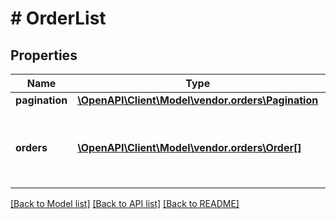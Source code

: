 # # OrderList

## Properties

Name | Type | Description | Notes
------------ | ------------- | ------------- | -------------
**pagination** | [**\OpenAPI\Client\Model\vendor.orders\Pagination**](Pagination.md) |  | [optional]
**orders** | [**\OpenAPI\Client\Model\vendor.orders\Order[]**](Order.md) | Represents an individual order within the OrderList. | [optional]

[[Back to Model list]](../../README.md#models) [[Back to API list]](../../README.md#endpoints) [[Back to README]](../../README.md)

